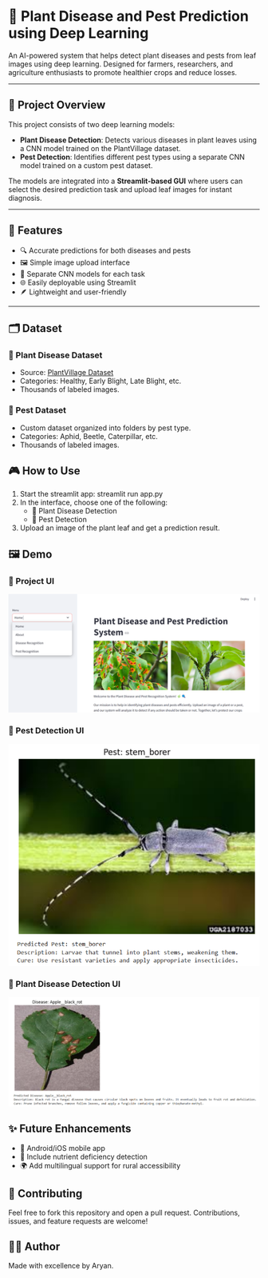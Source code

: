 # 🌿 Plant Disease and Pest Prediction using Deep Learning

An AI-powered system that helps detect plant diseases and pests from leaf images using deep learning. Designed for farmers, researchers, and agriculture enthusiasts to promote healthier crops and reduce losses.

---

## 🧠 Project Overview

This project consists of two deep learning models:
- **Plant Disease Detection**: Detects various diseases in plant leaves using a CNN model trained on the PlantVillage dataset.
- **Pest Detection**: Identifies different pest types using a separate CNN model trained on a custom pest dataset.

The models are integrated into a **Streamlit-based GUI** where users can select the desired prediction task and upload leaf images for instant diagnosis.

---

## 🚀 Features

- 🔍 Accurate predictions for both diseases and pests
- 🖼️ Simple image upload interface
- 🧠 Separate CNN models for each task
- 🌐 Easily deployable using Streamlit
- 🪶 Lightweight and user-friendly

---

## 🗂️ Dataset

### 📁 Plant Disease Dataset
- Source: [PlantVillage Dataset](https://www.kaggle.com/datasets/emmarex/plantdisease)
- Categories: Healthy, Early Blight, Late Blight, etc.
- Thousands of labeled images.

### 🐛 Pest Dataset
- Custom dataset organized into folders by pest type.
- Categories: Aphid, Beetle, Caterpillar, etc.
- Thousands of labeled images.

## 🎮 How to Use
1. Start the streamlit app: streamlit run app.py
2. In the interface, choose one of the following:
   - 🌿 Plant Disease Detection
   - 🐛 Pest Detection
3. Upload an image of the plant leaf and get a prediction result.

## 🖼️ Demo

### 🌿 Project UI
![User Interface](UI.png)

### 🐛 Pest Detection UI
![PestTest](Pest.png)


### 🌿 Plant Disease Detection UI
![PlantTest](Plant.png)

## ✨ Future Enhancements
- 📱 Android/iOS mobile app
- 🧬 Include nutrient deficiency detection
- 🌍 Add multilingual support for rural accessibility

## 🤝 Contributing
Feel free to fork this repository and open a pull request. Contributions, issues, and feature requests are welcome!

## 🙋‍♂️ Author
Made with excellence by Aryan.

